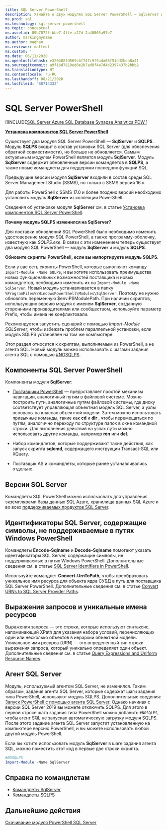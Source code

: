 ```yaml
---
title: SQL Server PowerShell
description: Узнайте о двух модулях SQL Server PowerShell — SqlServer и SQLPS, — которые включают поставщиков и командлеты PowerShell.
ms.prod: sql
ms.technology: sql-server-powershell
ms.topic: conceptual
ms.assetid: 89b70725-bbe7-4ffe-a27d-2a40005a97e7
author: markingmyname
ms.author: maghan
ms.reviewer: matteot
ms.custom: ''
ms.date: 06/11/2020
ms.openlocfilehash: e320408fd569cbf747c9f9ada68f51dd2bea8a41
ms.sourcegitcommit: a9f16d7819ed0e2b7ad8f4a7d4d2397437b2bbb2
ms.translationtype: HT
ms.contentlocale: ru-RU
ms.lasthandoff: 08/21/2020
ms.locfileid: "88714332"
---
```

# <a name="sql-server-powershell"></a>SQL Server PowerShell

[!INCLUDE[SQL Server Azure SQL Database Synapse Analytics PDW ](../includes/applies-to-version/sql-asdb-asdbmi-asa-pdw.md)]

**[Установка компонентов SQL Server PowerShell](download-sql-server-ps-module.md)**

Существует два модуля SQL Server PowerShell — **SqlServer** и **SQLPS**. Модуль **SQLPS** входит в состав установки SQL Server (для обеспечения обратной совместимости), но больше не обновляется. Самым актуальным модулем PowerShell является модуль **SqlServer**. Модуль **SqlServer** содержит обновленные версии командлетов в **SQLPS**, а также новые командлеты для поддержки последних функций SQL.  

Предыдущие версии модуля **SqlServer** входили в состав среды SQL Server Management Studio (SSMS), но только с SSMS версий 16.x.

Для работы PowerShell с SSMS 17.0 и более поздних версий необходимо установить модуль **SqlServer** из коллекции PowerShell.

Сведения об установке модуля **SqlServer** см. в статье [Установка компонентов SQL Server PowerShell](download-sql-server-ps-module.md).

**Почему модуль SQLPS изменился на SqlServer?**

Для поставки обновлений SQL PowerShell было необходимо изменить удостоверение модуля SQL PowerShell, а также программу-оболочку, известную как *SQLPS.exe*. В связи с эти изменением теперь существует два модуля SQL PowerShell — модуль **SqlServer** и модуль **SQLPS**.  

**Обновите скрипты PowerShell, если вы импортируете модуль SQLPS.**

Если у вас есть скрипты PowerShell, которые выполняют команду `Import-Module -Name SQLPS`, и вы хотите использовать преимущества новых функциональных возможностей поставщика и новых командлетов, необходимо изменить их на `Import-Module -Name SqlServer`. Новый модуль устанавливается в папку `%ProgramFiles%\WindowsPowerShell\Modules\SqlServer`. Поэтому не нужно обновлять переменную $env:PSModulePath. При наличии скриптов, использующих версию модуля с именем **SqlServer**, созданную сторонними производителями или сообществом, используйте параметр Prefix, чтобы имена не конфликтовали.

Рекомендуется запустить сценарий с помощью *Import-Module SQLServer*, чтобы избежать проблем параллельной установки, если модуль SQLPS установлен на том же компьютере.

Этот раздел относится к скриптам, выполняемым из PowerShell, а не агента SQL. Новый модуль можно использовать с шагами задания агента SQL с помощью [#NOSQLPS](#sql-server-agent).

## <a name="sql-server-powershell-components"></a>Компоненты SQL Server PowerShell

Компоненты модуля **SqlServer**:

- [Поставщики PowerShell](https://docs.microsoft.com/powershell/module/microsoft.powershell.core/about/about_providers) — предоставляет простой механизм навигации, аналогичный путям в файловой системе. Можно построить пути, аналогичные путям файловой системы, где диску соответствует управляющая объектная модель SQL Server, а узлы основаны на классах объектной модели. Затем можно использовать привычные команды, такие как **cd** и **dir** , чтобы перемещаться по путям, аналогично переходу по структуре папок в окне командной строки. Для выполнения действий на узлах пути можно использовать другие команды, например **ren** или **del**.

- Набор командлетов, которые поддерживают такие действия, как запуск скрипта **sqlcmd**, содержащего инструкции Transact-SQL или XQuery.  

- Поставщик AS и командлеты, которые ранее устанавливались отдельно.

## <a name="sql-server-versions"></a>Версии SQL Server

Командлеты SQL PowerShell можно использовать для управления экземплярами базы данных SQL Azure, хранилища данных SQL Azure и во всех [поддерживаемых продуктов SQL Server](https://support.microsoft.com/lifecycle/search/1044).

## <a name="sql-server-identifiers-that-contain-characters-not-supported-in-powershell-paths"></a>Идентификаторы SQL Server, содержащие символы, не поддерживаемые в путях Windows PowerShell

Командлеты **Encode-Sqlname** и **Decode-Sqlname** помогают указать идентификаторы SQL Server, содержащие символы, не поддерживаемые в путях Windows PowerShell. Дополнительные сведения см. в статье [SQL Server Identifiers in PowerShell](sql-server-identifiers-in-powershell.md).

Используйте командлет **Convert-UrnToPath**, чтобы преобразовать уникальное имя ресурса для объекта ядра СУБД в путь для поставщика SQL Server PowerShell. Дополнительные сведения см. в статье [Convert URNs to SQL Server Provider Paths](https://docs.microsoft.com/powershell/module/sqlserver/Convert-UrnToPath).
  
## <a name="query-expressions-and-unique-resource-names"></a>Выражения запросов и уникальные имена ресурсов  

Выражения запроса — это строки, которые используют синтаксис, напоминающий XPath для указания набора условий, перечисляющих один или несколько объектов в иерархии объектной модели. Уникальное имя ресурса (URN) — это определенный тип строки выражения запроса, который уникально определяет один объект. Дополнительные сведения см. в статье [Query Expressions and Uniform Resource Names](query-expressions-and-uniform-resource-names.md).

## <a name="sql-server-agent"></a>Агент SQL Server

Модуль, используемый агентом SQL Server, не изменился. Таким образом, задания агента SQL Server, которые содержат шаги задания типа PowerShell, используют модуль SQLPS. Дополнительные сведения: [Запуск PowerShell с помощью агента SQL Server](run-windows-powershell-steps-in-sql-server-agent.md). Однако начиная с версии SQL Server 2019 вы можете отключить SQLPS. Для этого в первой строке шага задания типа PowerShell можно добавить `#NOSQLPS`, чтобы агент SQL не запускал автоматическую загрузку модуля SQLPS. После этого задание агента SQL Server запустит установленную на компьютере версию PowerShell, и вы можете использовать любой другой модуль PowerShell.

Если вы хотите использовать модуль **SqlServer** в шаге задания агента SQL, можно поместить этот код в первые две строки скрипта.

```powershell
#NOSQLPS
Import-Module -Name SqlServer
```

## <a name="cmdlet-reference"></a>Справка по командлетам

- [Командлеты SqlServer](https://docs.microsoft.com/powershell/module/sqlserver)
- [Командлеты SQLPS](https://docs.microsoft.com/powershell/module/sqlps)

## <a name="next-steps"></a>Дальнейшие действия

[Скачивание модуля PowerShell SQL Server](download-sql-server-ps-module.md)
